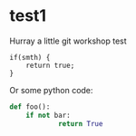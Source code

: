 # test1
Hurray a little git workshop test

```
if(smth) {
    return true;
}
```
Or some python code:
```python
def foo():
    if not bar:
            return True
```

